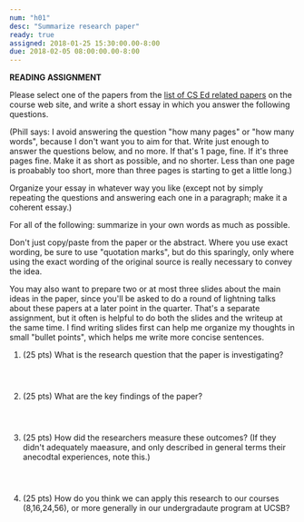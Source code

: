 ```yaml
---
num: "h01"
desc: "Summarize research paper"
ready: true 
assigned: 2018-01-25 15:30:00.00-8:00
due: 2018-02-05 08:00:00.00-8:00
---
```


<b>READING ASSIGNMENT</b>

Please select one of the papers from the [list of CS Ed related papers](/info/papers/) on the course web site,
and write a short essay in which you answer the following questions.  

(Phill says: I avoid answering the question "how many pages" or "how many words", because I don't want you to 
aim for that.   Write just enough to answer the questions below, and no more.   If that's 1 page, fine.  If it's three pages fine.   Make it as short as possible, and no shorter.   Less than one page is proabably too short, more than three pages is starting to get a little long.)

Organize your essay in whatever way you like (except not by simply repeating the questions and answering each one in a paragraph; make it a coherent essay.)

For all of the following: summarize in your own words as much as possible.

Don't just copy/paste from the paper or the abstract.  Where you use exact wording, be sure to use "quotation marks", but do this sparingly, only where using the exact wording of the original source is really necessary to convey the idea.

You may also want to prepare two or at most three slides about the main ideas in the paper, since you'll be
asked to do a round of lightning talks about these papers at a later point in the quarter.  That's a separate
assignment, but it often is helpful to do both the slides and the writeup at the same time.  I find writing slides
first can help me organize my thoughts in small "bullet points", which helps me write more concise sentences.

<ol>

<li style="padding-bottom:4em;">(25 pts) What is the research question that the paper is investigating?  
 </li>

<li style="padding-bottom:4em;">(25 pts) What are the key findings of the paper?
</li>

<li style="padding-bottom:4em;">(25 pts) How did the researchers measure these outcomes? (If they didn't 
adequately maeasure, and only described in general terms their anecodtal experiences, note this.)
</li>

<li style="padding-bottom:5em;">(25 pts) How do you think we can apply this research to our courses (8,16,24,56),
  or more generally in our undergradaute program at UCSB?
</li>

</ol>
